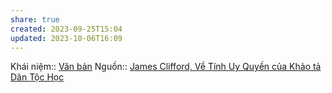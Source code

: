 ```yaml
---
share: true
created: 2023-09-25T15:04
updated: 2023-10-06T16:09
---
```

Khái niệm:: [Văn bản](V%C4%83n%20b%E1%BA%A3n.md#)
Nguồn:: [James Clifford, Về Tính Uy Quyền của Khảo tả Dân Tộc Học](James%20Clifford,%20V%E1%BB%81%20T%C3%ADnh%20Uy%20Quy%E1%BB%81n%20c%E1%BB%A7a%20Kh%E1%BA%A3o%20t%E1%BA%A3%20D%C3%A2n%20T%E1%BB%99c%20H%E1%BB%8Dc.md#)
